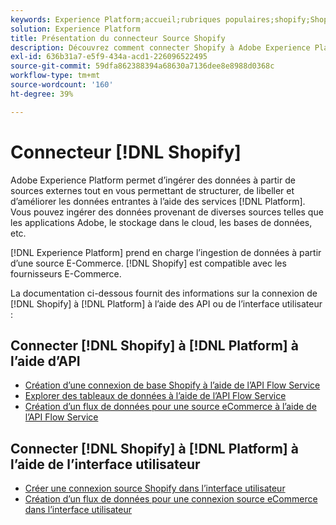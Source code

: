 ```yaml
---
keywords: Experience Platform;accueil;rubriques populaires;shopify;Shopify;
solution: Experience Platform
title: Présentation du connecteur Source Shopify
description: Découvrez comment connecter Shopify à Adobe Experience Platform à l’aide d’API ou de l’interface utilisateur.
exl-id: 636b31a7-e5f9-434a-acd1-226096522495
source-git-commit: 59dfa862388394a68630a7136dee8e8988d0368c
workflow-type: tm+mt
source-wordcount: '160'
ht-degree: 39%

---
```


# Connecteur [!DNL Shopify]

Adobe Experience Platform permet d’ingérer des données à partir de sources externes tout en vous permettant de structurer, de libeller et d’améliorer les données entrantes à l’aide des services [!DNL Platform]. Vous pouvez ingérer des données provenant de diverses sources telles que les applications Adobe, le stockage dans le cloud, les bases de données, etc.

[!DNL Experience Platform] prend en charge l’ingestion de données à partir d’une source E-Commerce. [!DNL Shopify] est compatible avec les fournisseurs E-Commerce.

La documentation ci-dessous fournit des informations sur la connexion de [!DNL Shopify] à [!DNL Platform] à l’aide des API ou de l’interface utilisateur :

## Connecter [!DNL Shopify] à [!DNL Platform] à lʼaide dʼAPI

- [Création d’une connexion de base Shopify à l’aide de l’API Flow Service](../../tutorials/api/create/ecommerce/shopify.md)
- [Explorer des tableaux de données à l’aide de l’API Flow Service](../../tutorials/api/explore/tabular.md)
- [Création d’un flux de données pour une source eCommerce à l’aide de l’API Flow Service](../../tutorials/api/collect/ecommerce.md)

## Connecter [!DNL Shopify] à [!DNL Platform] à lʼaide de l’interface utilisateur

- [Créer une connexion source Shopify dans l’interface utilisateur](../../tutorials/ui/create/ecommerce/shopify.md)
- [Création d’un flux de données pour une connexion source eCommerce dans l’interface utilisateur](../../tutorials/ui/dataflow/ecommerce.md)
